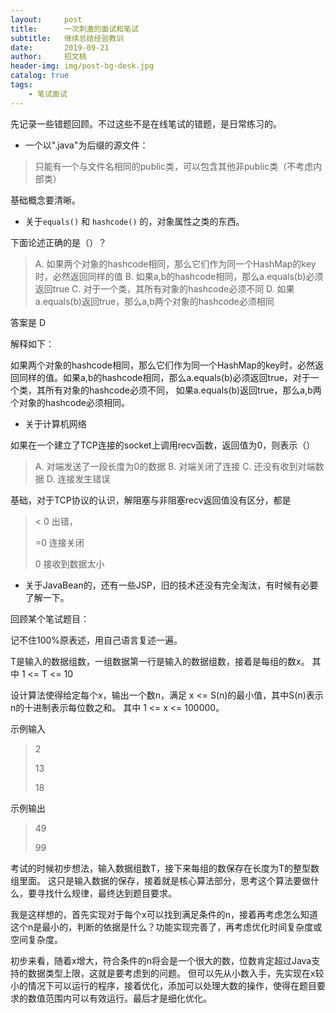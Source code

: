```yaml
---
layout:     post
title:      一次刺激的面试和笔试
subtitle:   继续总结经验教训
date:       2019-09-21
author:     招文桃
header-img: img/post-bg-desk.jpg
catalog: true
tags:
    - 笔试面试
---
```






先记录一些错题回顾。不过这些不是在线笔试的错题，是日常练习的。

- 一个以".java"为后缀的源文件：

> 只能有一个与文件名相同的public类，可以包含其他非public类（不考虑内部类）

基础概念要清晰。

- 关于`equals()` 和 `hashcode()` 的，对象属性之类的东西。

下面论述正确的是（）？

> A. 如果两个对象的hashcode相同，那么它们作为同一个HashMap的key时，必然返回同样的值
> B. 如果a,b的hashcode相同，那么a.equals(b)必须返回true
> C. 对于一个类，其所有对象的hashcode必须不同
> D. 如果a.equals(b)返回true，那么a,b两个对象的hashcode必须相同

答案是 D

解释如下：

如果两个对象的hashcode相同，那么它们作为同一个HashMap的key时，必然返回同样的值。如果a,b的hashcode相同，那么a.equals(b)必须返回true，对于一个类，其所有对象的hashcode必须不同，
如果a.equals(b)返回true，那么a,b两个对象的hashcode必须相同。



- 关于计算机网络

如果在一个建立了TCP连接的socket上调用recv函数，返回值为0，则表示（）

> A. 对端发送了一段长度为0的数据
> B. 对端关闭了连接
> C. 还没有收到对端数据
> D. 连接发生错误

基础，对于TCP协议的认识，解阻塞与非阻塞recv返回值没有区分，都是

>  < 0 出错， 
>
> =0 连接关闭 
>
> 0 接收到数据太小



- 关于JavaBean的，还有一些JSP，旧的技术还没有完全淘汰，有时候有必要了解一下。





回顾某个笔试题目：

记不住100%原表述，用自己语言复述一遍。

T是输入的数据组数，一组数据第一行是输入的数据组数，接着是每组的数x。 其中 1 <= T <= 10

设计算法使得给定每个x，输出一个数n，满足 x <= S(n)的最小值，其中S(n)表示n的十进制表示每位数之和。 其中 1 <= x <= 100000。

示例输入

> 2
>
> 13
>
> 18

示例输出

> 49
>
> 99



考试的时候初步想法，输入数据组数T，接下来每组的数保存在长度为T的整型数组里面。 这只是输入数据的保存，接着就是核心算法部分，思考这个算法要做什么，要寻找什么规律，最终达到题目要求。

我是这样想的，首先实现对于每个x可以找到满足条件的n，接着再考虑怎么知道这个n是最小的，判断的依据是什么？功能实现完善了，再考虑优化时间复杂度或空间复杂度。

初步来看，随着x增大，符合条件的n将会是一个很大的数，位数肯定超过Java支持的数据类型上限，这就是要考虑到的问题。 但可以先从小数入手，先实现在x较小的情况下可以运行的程序，接着优化，添加可以处理大数的操作，使得在题目要求的数值范围内可以有效运行。最后才是细化优化。